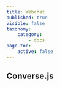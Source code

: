 ```yaml
---
title: Webchat
published: true
visible: false
taxonomy:
    category:
        - docs
page-toc:
    active: false
---
```


## Converse.js
<br>
